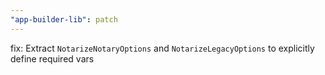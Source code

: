 ```yaml
---
"app-builder-lib": patch
---
```


fix: Extract `NotarizeNotaryOptions` and `NotarizeLegacyOptions` to explicitly define required vars
